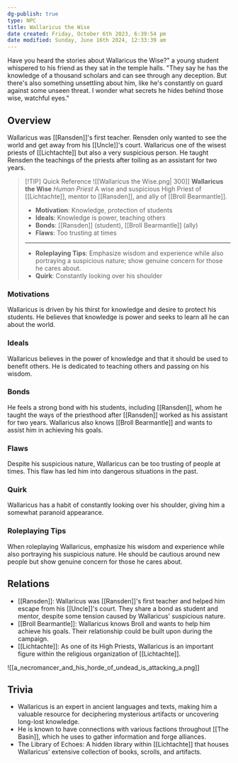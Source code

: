 ```yaml
---
dg-publish: true
type: NPC
title: Wallaricus the Wise
date created: Friday, October 6th 2023, 6:39:54 pm
date modified: Sunday, June 16th 2024, 12:33:39 am
---
```


Have you heard the stories about Wallaricus the Wise?" a young student whispered to his friend as they sat in the temple halls. "They say he has the knowledge of a thousand scholars and can see through any deception. But there's also something unsettling about him, like he's constantly on guard against some unseen threat. I wonder what secrets he hides behind those wise, watchful eyes."

## Overview

Wallaricus was [[Ransden]]'s first teacher. Rensden only wanted to see the world and get away from his [[Uncle]]'s court. Wallaricus one of the wisest priests of [[Lichtachte]] but also a very suspicious person. He taught Rensden the teachings of the priests after toiling as an assistant for two years.

> [!TIP] Quick Reference
> ![[Wallaricus the Wise.png| 300]] 
> **Wallaricus the Wise** _Human Priest_ 
>  A wise and suspicious High Priest of [[Lichtachte]], mentor to [[Ransden]], and ally of [[Broll Bearmantle]].
>- **Motivation**: Knowledge, protection of students
>- **Ideals**: Knowledge is power, teaching others
>- **Bonds**: [[Ransden]] (student), [[Broll Bearmantle]] (ally)
>- **Flaws**: Too trusting at times
> ____
>- **Roleplaying Tips**: Emphasize wisdom and experience while also portraying a suspicious nature; show genuine concern for those he cares about.
>-  **Quirk**: Constantly looking over his shoulder

### Motivations

Wallaricus is driven by his thirst for knowledge and desire to protect his students. He believes that knowledge is power and seeks to learn all he can about the world.

### Ideals

Wallaricus believes in the power of knowledge and that it should be used to benefit others. He is dedicated to teaching others and passing on his wisdom.

### Bonds

He feels a strong bond with his students, including [[Ransden]], whom he taught the ways of the priesthood after [[Ransden]] worked as his assistant for two years. Wallaricus also knows [[Broll Bearmantle]] and wants to assist him in achieving his goals.

### Flaws

Despite his suspicious nature, Wallaricus can be too trusting of people at times. This flaw has led him into dangerous situations in the past.

### Quirk

Wallaricus has a habit of constantly looking over his shoulder, giving him a somewhat paranoid appearance.

### Roleplaying Tips

When roleplaying Wallaricus, emphasize his wisdom and experience while also portraying his suspicious nature. He should be cautious around new people but show genuine concern for those he cares about.

## Relations
- [[Ransden]]: Wallaricus was [[Ransden]]'s first teacher and helped him escape from his [[Uncle]]'s court. They share a bond as student and mentor, despite some tension caused by Wallaricus' suspicious nature.
- [[Broll Bearmantle]]: Wallaricus knows Broll and wants to help him achieve his goals. Their relationship could be built upon during the campaign.
- [[Lichtachte]]: As one of its High Priests, Wallaricus is an important figure within the religious organization of [[Lichtachte]].

![[a_necromancer_and_his_horde_of_undead_is_attacking_a.png]]

## Trivia

- Wallaricus is an expert in ancient languages and texts, making him a valuable resource for deciphering mysterious artifacts or uncovering long-lost knowledge.
- He is known to have connections with various factions throughout [[The Basin]], which he uses to gather information and forge alliances.
- The Library of Echoes: A hidden library within [[Lichtachte]] that houses Wallaricus' extensive collection of books, scrolls, and artifacts.
